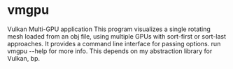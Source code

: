 # vmgpu
Vulkan Multi-GPU application
This program visualizes a single rotating mesh loaded from an obj file, using multiple GPUs with sort-first or sort-last approaches. It provides a command line interface for passing options. run vmgpu --help for more info. This depends on my abstraction library for Vulkan, bp.
